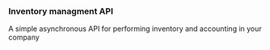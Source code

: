 ### Inventory managment API
A simple asynchronous API for performing inventory and accounting in your company
